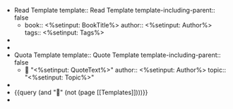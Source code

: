 - Read Template
  template:: Read Template
  template-including-parent:: false
	- book:: <%setinput: BookTitle%>
	  author:: <%setinput: Author%>
	  tags:: <%setinput: Tags%>
-
-
- Quota Template
  template:: Quote Template
  template-including-parent:: false
	- 💬 "<%setinput: QuoteText%>"
	  author:: <%setinput: Author%>
	  topic:: "<%setinput: Topic%>"
-
- {{query (and "💬" (not (page [[Templates]])))}}
-